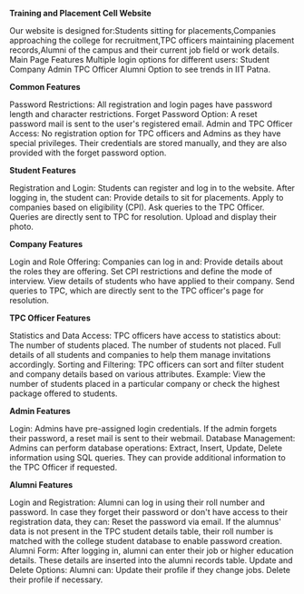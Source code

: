 **Training and Placement Cell Website**

Our website is designed for:Students sitting for placements,Companies approaching the college for recruitment,TPC officers maintaining placement records,Alumni of the campus and their current job field or work details.
Main Page Features
Multiple login options for different users:
Student
Company
Admin
TPC Officer
Alumni
Option to see trends in IIT Patna.

**Common Features**

Password Restrictions: All registration and login pages have password length and character restrictions.
Forget Password Option: A reset password mail is sent to the user's registered email.
Admin and TPC Officer Access:
No registration option for TPC officers and Admins as they have special privileges.
Their credentials are stored manually, and they are also provided with the forget password option.

**Student Features**

Registration and Login:
Students can register and log in to the website.
After logging in, the student can:
Provide details to sit for placements.
Apply to companies based on eligibility (CPI).
Ask queries to the TPC Officer.
Queries are directly sent to TPC for resolution.
Upload and display their photo.

**Company Features**

Login and Role Offering:
Companies can log in and:
Provide details about the roles they are offering.
Set CPI restrictions and define the mode of interview.
View details of students who have applied to their company.
Send queries to TPC, which are directly sent to the TPC officer's page for resolution.

**TPC Officer Features**

Statistics and Data Access:
TPC officers have access to statistics about:
The number of students placed.
The number of students not placed.
Full details of all students and companies to help them manage invitations accordingly.
Sorting and Filtering:
TPC officers can sort and filter student and company details based on various attributes.
Example: View the number of students placed in a particular company or check the highest package offered to students.

**Admin Features**

Login:
Admins have pre-assigned login credentials.
If the admin forgets their password, a reset mail is sent to their webmail.
Database Management:
Admins can perform database operations:
Extract, Insert, Update, Delete information using SQL queries.
They can provide additional information to the TPC Officer if requested.

**Alumni Features**

Login and Registration:
Alumni can log in using their roll number and password.
In case they forget their password or don't have access to their registration data, they can:
Reset the password via email.
If the alumnus' data is not present in the TPC student details table, their roll number is matched with the college student database to enable password creation.
Alumni Form:
After logging in, alumni can enter their job or higher education details.
These details are inserted into the alumni records table.
Update and Delete Options: Alumni can:
Update their profile if they change jobs.
Delete their profile if necessary.
